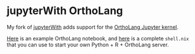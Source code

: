 jupyterWith OrthoLang
=====================

My fork of [jupyterWith][upstream] adds support for the
[OrthoLang Jupyter kernel][kernel].

[Here][notebook] is an example OrthoLang notebook, and [here][shell] is a
complete `shell.nix` that you can use to start your own Python + R + OrthoLang
server.

[upstream]: https://github.com/tweag/jupyterWith
[kernel]: https://github.com/jefdaj/ortholang-jupyter-kernel
[notebook]: ./example/ortholang/ortholang.ipynb
[shell]: ./shell.nix
